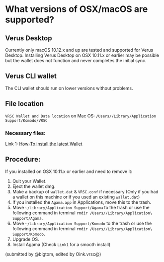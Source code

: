 # What versions of OSX/macOS are supported?
## Verus Desktop
Currently only macOS 10.12.x and up are tested and supported for Verus Desktop. Installing Verus Desktop on OSX 10.11.x or earlier may be possible but the wallet does not function and never completes the initial sync.
## Verus CLI wallet
The CLI wallet should run on lower versions without problems.

## File location
`VRSC Wallet and Data location` on Mac OS: `/Users//Library/Application Support/Komodo/VRSC`

### Necessary files:
Link 1: [How-To install the latest Wallet](#!/how-to/how-to_bootstrap.md)
## Procedure:
If you installed on OSX 10.11.x or earlier and need to remove it:

1. Quit your Wallet.
2. Eject the wallet dmg.
3. Make a backup of `wallet.dat` & `VRSC.conf` if necessary (Only if you had a wallet on this machine or if you used an existing `wallet.dat`)
4. If you installed the `Agama.app` in Applications, move this to the trash.
5. Move `~/Library/Application Support/Agama` to the trash or use the following command in terminal
`rmdir /Users//Library/Application\ Support/Agama`.
6. Move `~/Library/Application Support/Komodo` to the trash or use the following command in terminal
`rmdir /Users//Library/Application\ Support/Komodo`.
7. Upgrade OS.
8. Install Agama (Check `Link1` for a smooth install)

(submitted by @bigtom, edited by Oink.vrsc@)
